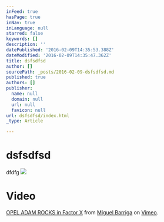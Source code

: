 ```yaml
---
inFeed: true
hasPage: true
inNav: true
inLanguage: null
starred: false
keywords: []
description: ''
datePublished: '2016-02-09T14:35:53.388Z'
dateModified: '2016-02-09T14:35:47.362Z'
title: dsfsdfsd
author: []
sourcePath: _posts/2016-02-09-dsfsdfsd.md
published: true
authors: []
publisher:
  name: null
  domain: null
  url: null
  favicon: null
url: dsfsdfsd/index.html
_type: Article

---
```

# dsfsdfsd

dfdfg
![](https://the-grid-user-content.s3-us-west-2.amazonaws.com/a28cf48c-ac1e-4529-9807-be40436f31c3.png)

# Video

[OPEL ADAM ROCKS in Factor X][0] from [Miguel Barriga][1] on [Vimeo][2].

[0]: https://vimeo.com/115422768
[1]: https://vimeo.com/mildrok
[2]: https://vimeo.com/
